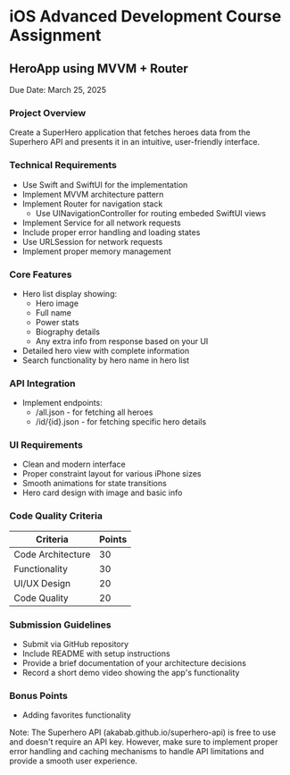 # iOS Advanced Development Course Assignment

## HeroApp using MVVM + Router

Due Date: March 25, 2025

### Project Overview

Create a SuperHero application that fetches heroes data from the Superhero API and presents it in an intuitive, user-friendly interface.

### Technical Requirements

- Use Swift and SwiftUI for the implementation
- Implement MVVM architecture pattern
- Implement Router for navigation stack
    - Use UINavigationController for routing embeded SwiftUI views
- Implement Service for all network requests
- Include proper error handling and loading states
- Use URLSession for network requests
- Implement proper memory management

### Core Features

- Hero list display showing:
    - Hero image
    - Full name
    - Power stats
    - Biography details
    - Any extra info from response based on your UI
- Detailed hero view with complete information
- Search functionality by hero name in hero list

### API Integration

- Implement endpoints:
    - /all.json - for fetching all heroes
    - /id/{id}.json - for fetching specific hero details

### UI Requirements

- Clean and modern interface
- Proper constraint layout for various iPhone sizes
- Smooth animations for state transitions
- Hero card design with image and basic info

### Code Quality Criteria

| **Criteria** | **Points** |
| --- | --- |
| Code Architecture | 30 |
| Functionality | 30 |
| UI/UX Design | 20 |
| Code Quality | 20 |

### Submission Guidelines

- Submit via GitHub repository
- Include README with setup instructions
- Provide a brief documentation of your architecture decisions
- Record a short demo video showing the app's functionality

### Bonus Points

- Adding favorites functionality

<aside>
Note: The Superhero API (akabab.github.io/superhero-api) is free to use and doesn't require an API key. However, make sure to implement proper error handling and caching mechanisms to handle API limitations and provide a smooth user experience.

</aside>